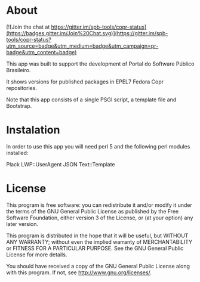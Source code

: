 # About

[![Join the chat at https://gitter.im/spb-tools/copr-status](https://badges.gitter.im/Join%20Chat.svg)](https://gitter.im/spb-tools/copr-status?utm_source=badge&utm_medium=badge&utm_campaign=pr-badge&utm_content=badge)

This app was built to support the development of Portal do Software Público Brasileiro.

It shows versions for published packages in EPEL7 Fedora Copr repositories.

Note that this app consists of a single PSGI script, a template file and Bootstrap.

# Instalation

In order to use this app you will need perl 5 and the following perl modules installed:

Plack
LWP::UserAgent
JSON
Text::Template

# License

This program is free software: you can redistribute it and/or modify it under the terms of the GNU General Public License as published by the Free Software Foundation, either version 3 of the License, or (at your option) any later version.

This program is distributed in the hope that it will be useful, but WITHOUT ANY WARRANTY; without even the implied warranty of MERCHANTABILITY or FITNESS FOR A PARTICULAR PURPOSE. See the GNU General Public License for more details.

You should have received a copy of the GNU General Public License along with this program. If not, see http://www.gnu.org/licenses/.

